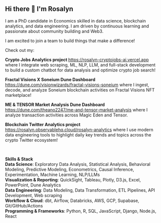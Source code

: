 ## Hi there 👋 I'm Rosalyn

I am a PhD candidate in Economics skilled in data science, blockchain analytics, and data engineering. I am driven by continuous learning and passionate about community building and Web3. 

I am excited to join a team to build things that make a difference! 

Check out my: 

<a><b> Crypto Jobs Analytics project </b> <a href="https://rosalyn-cryptojobs-ai.vercel.app" target="_blank" rel="noopener noreferrer">https://rosalyn-cryptojobs-ai.vercel.app</a> where I integrate web scraping, ML, NLP, LLM, and full-stack development to build a custom chatbot for data analysis and optimize crypto job search! 

<b> Fractal Visions X Soneium Dune Dashboard </b> <a href="https://dune.com/visionwizards/fractal-visions-soneium" target="_blank" rel="noopener noreferrer"> https://dune.com/visionwizards/fractal-visions-soneium</a> where I ingest, decode, and analyze Soneium blockchain activities on Fractal Visions NFT marketplace! 

<b> ME & TENSOR Market Analysis Dune Dashboard </b> <a href="https://dune.com/theano2247/me-and-tensor-market-analysis" target="_blank" rel="noopener noreferrer"> https://dune.com/theano2247/me-and-tensor-market-analysis</a> where I analyze transaction activities across Magic Eden and Tensor. 

<a><b> Blockchain Twitter Analytics project </b> <a href="https://rosalyn.observablehq.cloud/rosalyn-analytics" target="_blank" rel="noopener noreferrer"> https://rosalyn.observablehq.cloud/rosalyn-analytics</a> where I use modern data engineering tools to highlight daily key trends and topics across the crypto Twitter ecosystem! 

<br>

<b>Skills & Stack</b> <br>
<b>Data Science</b>: Exploratory Data Analysis, Statistical Analysis, Behavioral Modeling, Predictive Modeling, Econometrics, Causal Inference, Experimentation, Machine Learning, NLP/LLMs <br>
<b>Visualization & Reporting</b>: QuickSight, Tableau, Plotly, D3.js, Excel, PowerPoint, Dune Analytics  <br>
<b>Data Engineering</b>: Data Modeling, Data Transformation, ETL Pipelines, API Development, Web scraping <br>
<b>Workflow & Cloud</b>: dbt, Airflow, Databricks, AWS, GCP, Supabase, Git/GitHub/Actions <br>
<b>Programming & Frameworks</b>: Python, R, SQL, JavaScript, Django, Node.js, React <br>


<!--
**ghrjeon/ghrjeon** is a ✨ _special_ ✨ repository because its `README.md` (this file) appears on your GitHub profile.

Here are some ideas to get you started:

- 🔭 I’m currently working on ...
- 🌱 I’m currently learning ...
- 👯 I’m looking to collaborate on ...
- 🤔 I’m looking for help with ...
- 💬 Ask me about ...
- 📫 How to reach me: ...
- 😄 Pronouns: ...
- ⚡ Fun fact: ...
-->
